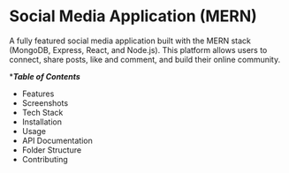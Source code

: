 # Social Media Application (MERN)
A fully featured social media application built with the MERN stack (MongoDB, Express, React, and Node.js). This platform allows users to connect, share posts, like and comment, and build their online community.

****Table of Contents***
  - Features
  - Screenshots
  - Tech Stack
  - Installation
  - Usage
  - API Documentation
  - Folder Structure
  - Contributing
